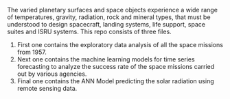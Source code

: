 The varied planetary surfaces and space objects experience a wide range of temperatures, gravity, radiation, rock and mineral types, that must be understood to design spacecraft, landing systems, life support, space suites and ISRU systems. This repo consists of three files.
1) First one contains the exploratory data analysis of all the space missions from 1957.
2) Next one contains the machine learning models for time series forecasting to analyze the success rate of the space missions carried out by various agencies.
3) Final one contains the ANN Model predicting the solar radiation using remote sensing data.
